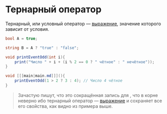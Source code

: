 # Тернарный оператор

Тернарный, или условный оператор — [выражение](expressions.md), значение которого зависит от условия.

```C#
bool A = true;

string B = A ? "true" : "false";
```

<deflist>
<def>
<title>Пример</title>

```c#
void printEventOdd(int i){
    print("Число " + i + (i % 2 == 0 ? " чётное" : " нечётное"));
}

void [[[main|main.md]]](){
    printEventOdd(1 > 2 ? 3 : 4); // Число 4 чётное
}
```
</def>
</deflist>

> Зачастую пишут, что это сокращённая запись для [](if.md), что в корне неверно ибо тернарный
> оператор — [выражение](expressions.md) и сохраняет все его свойства, как видно из примера выше.